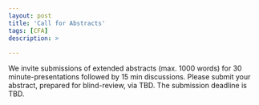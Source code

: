 ```yaml
---
layout: post
title: 'Call for Abstracts'
tags: [CFA]
description: >
  
---
```


We invite submissions of extended abstracts (max. 1000 words) for 30 minute-presentations followed by 15 min discussions. Please submit your abstract, prepared for blind-review, via TBD. The submission deadline is TBD.

